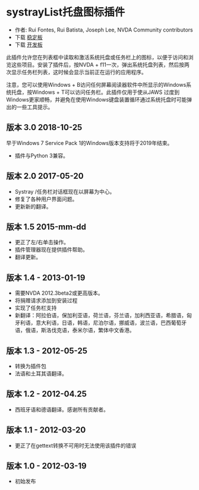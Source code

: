 # systrayList托盘图标插件 #

*   作者: Rui Fontes, Rui Batista, Joseph Lee, NVDA Community contributors
*   下载 [稳定板][1]
*   下载 [开发板][2]

此插件允许您在列表框中读取和激活系统托盘或任务栏上的图标，以便于访问和浏览这些项目。安装了插件后，按NVDA + f11一次，弹出系统托盘列表，然后按两次显示任务栏列表，这时候会显示当前正在运行的应用程序。

注意，您可以使用Windows + B访问任何屏幕阅读器软件中所显示的Windows系统托盘，按Windows + T可以访问任务栏。此插件仅用于使从JAWS 过度到 Windows更家顺畅，并避免在使用Windows键盘装置循环通过系统托盘时可能弹出的一些工具提示。

## 版本 3.0 2018-10-25 ##

早于Windows 7 Service Pack 1的Windows版本支持将于2019年结束。

* 插件与Python 3兼容。

## 版本 2.0 2017-05-20 ##

* Systray /任务栏对话框现在以屏幕为中心。
* 修复了各种用户界面问题。
* 更新新的翻译。

## 版本 1.5 2015-mm-dd ##

* 更正了左/右单击操作。
* 插件管理器现在提供插件帮助。
* 翻译更新。

## 版本 1.4 - 2013-01-19 ##

* 需要NVDA 2012.3beta2或更高版本。
* 将捐赠请求添加到安装过程
* 实现了任务栏支持
* 新翻译：阿拉伯语，保加利亚语，荷兰语，芬兰语，加利西亚语，希腊语，匈牙利语，意大利语，日语，韩语，尼泊尔语，挪威语，波兰语，巴西葡萄牙语，俄语，斯洛伐克语，泰米尔语，繁体中文香港。

## 版本 1.3 - 2012-05-25 ##

* 转换为插件包
* 法语和土耳其语翻译。

## 版本  1.2 - 2012-04.25 ##

* 西班牙语和德语翻译。感谢所有贡献者。

## 版本 1.1 - 2012-03-20 ##

* 更正了在gettext转换不可用时无法使用该插件的错误

## 版本 1.0 - 2012-03-19 ##

* 初始发布

[1]: http://addons.nvda-project.org/files/get.php?file=st

[2]: http://addons.nvda-project.org/files/get.php?file=st-dev
